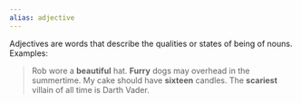 ```yaml
---
alias: adjective
---
```


Adjectives are words that describe the qualities or states of being of nouns. Examples:
> Rob wore a **beautiful** hat.
> **Furry** dogs may overhead in the summertime.
> My cake should have **sixteen** candles.
> The **scariest** villain of all time is Darth Vader.